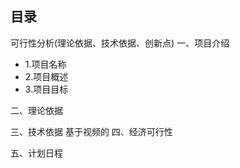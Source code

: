 ## 目录
可行性分析(理论依据、技术依据、创新点)
一、项目介绍

* 1.项目名称
* 2.项目概述
* 3.项目目标

二、理论依据

三、技术依据
基于视频的
四、经济可行性

五、计划日程
